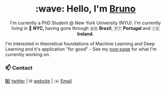 <h1 align='center'> :wave: Hello, I'm <a href="http://brunocoelho.ml"> Bruno</a> </h1>

<p align='center'>
  I'm currently a PhD Student @ New York University (NYU). I'm currently living in 🗽 <b> NYC, </b> having gone through 🇧🇷 <b> Brazil</b>, 🇵🇹 <b> Portugal </b> and 🇮🇪 <b> Ireland. </b>
</p>

I'm interested in theoretical foundations of Machine Learning and Deep Learning and it's application "for good" - See my [now page](https://brunogomescoelho.github.io/) for what I'm currently working on.

### 📫 Contact

#️⃣ [twitter][0] | 🌐 [website][1] | ✉️ [Email](mailto:bruno.coelho@nyu.edu)
 

[0]: https://twitter.com/BrunoCoelhoG
[1]: https://brunogomescoelho.github.io/
[2]: https://joaogui1.netlify.app/

<!--
**BrunoGomesCoelho/BrunoGomesCoelho** is a ✨ _special_ ✨ repository because its `README.md` (this file) appears on your GitHub profile.

Here are some ideas to get you started:

- 🔭 I’m currently working on ...
- 🌱 I’m currently learning ...
- 👯 I’m looking to collaborate on ...
- 🤔 I’m looking for help with ...
- 💬 Ask me about ...
- 📫 How to reach me: ...
- 😄 Pronouns: ...
- ⚡ Fun fact: ...
-->
